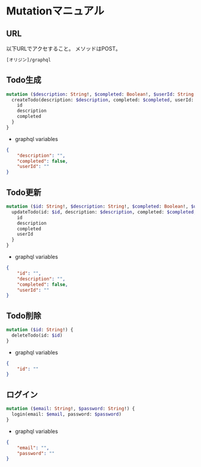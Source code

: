 # Mutationマニュアル

## URL

以下URLでアクセすること。
メソッドはPOST。

```txt
[オリジン]/graphql
```

## Todo生成

```graphql
mutation ($description: String!, $completed: Boolean!, $userId: String!) {
  createTodo(description: $description, completed: $completed, userId: $userId) {
    id
    description
    completed
  }
}
```

- graphql variables

```json
{
    "description": "",
    "completed": false,
    "userId": ""
}
```

## Todo更新

```graphql
mutation ($id: String!, $description: String!, $completed: Boolean!, $userId: String!) {
  updateTodo(id: $id, description: $description, completed: $completed, userId: $userId) {
    id
    description
    completed
    userId
  }
}
```

- graphql variables

```json
{
    "id": "",
    "description": "",
    "completed": false,
    "userId": ""
}
```

## Todo削除

```graphql
mutation ($id: String!) {
  deleteTodo(id: $id)
}
```

- graphql variables

```json
{
    "id": ""
}
```

## ログイン

```graphql
mutation ($email: String!, $password: String!) {
  login(email: $email, password: $password)
}
```

- graphql variables

```json
{
    "email": "",
    "password": ""
}
```